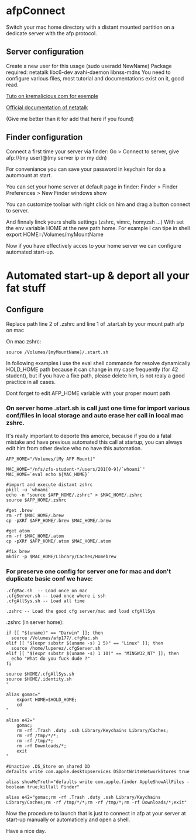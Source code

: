 # afpConnect
Switch your mac home directory with a distant mounted partition on a dedicate server with the afp protocol.


## Server configuration

  Create a new user for this usage (sudo useradd NewName)
  Package required: netatalk libc6-dev avahi-daemon libnss-mdns
  You need to configure various files, most tutorial and documentations exist on it, good read.
  
[Tuto on kremalicious.com for exemple](https://kremalicious.com/ubuntu-as-mac-file-server-and-time-machine-volume/)

[Official documentation of netatalk](http://netatalk.sourceforge.net/3.1/htmldocs/)

(Give me better than it for add that here if you found)


## Finder configuration

  Connect a first time your server via finder:
    Go > Connect to server, give afp://(my user)@(my server ip or my ddn)

  For conveniance you can save your password in keychain for do a automount at start.

  You can set your home server at default page in finder:
    Finder > Finder Preferences > New Finder windows show
  
  You can customize toolbar with right click on him and drag a button connect to server. 
  
  And finnaly linck yours shells settings (zshrc, vimrc, homyzsh ...)
    With set the env variable HOME at the new path home.
    For example i can tipe in shell export HOME=/Volumes/myMountName

  Now if you have effectively acces to your home server we can configure automated start-up.


# Automated start-up & deport all your fat stuff


## Configure

Replace path line 2 of .zshrc and line 1 of .start.sh by your mount path afp on mac

On mac zshrc:
```shell
source /Volumes/[myMountName]/.start.sh
```

In following examples i use the eval shell commande for resolve dynamically HOLD_HOME path because it can change in my case frequently (for 42 student), but if you have a fixe path, please delete him, is not realy a good practice in all cases.

Dont forget to edit AFP_HOME variable with your proper mount path


### On server home .start.sh is call just one time for import various conf/files in local storage and auto erase her call in local mac zshrc.
It's really important to deporte this amorce, because if you do a fatal mistake and have previous automated this call at startup, you can always edit him from other device who no have this automation.

```shell
AFP_HOME="/Volumes/[My AFP Mount]"

MAC_HOME="/nfs/zfs-student-*/users/201[0-9]/`whoami`"
MAC_HOME=`eval echo ${MAC_HOME}`

#import and execute distant zshrc
pkill -u `whoami`
echo -n "source $AFP_HOME/.zshrc" > $MAC_HOME/.zshrc
source $AFP_HOME/.zshrc

#get .brew
rm -rf $MAC_HOME/.brew
cp -pXRf $AFP_HOME/.brew $MAC_HOME/.brew

#get atom
rm -rf $MAC_HOME/.atom
cp -pXRf $AFP_HOME/.atom $MAC_HOME/.atom

#fix brew
mkdir -p $MAC_HOME/Library/Caches/Homebrew

```

### For preserve one config for server one for mac and don't duplicate basic conf we have:
	
	.cfgMac.sh  -- Load once on mac
	.cfgServer.sh -- Load once where i ssh
	.cfgAllSys.sh -- Load all time
	
	.zshrc -- Load the good cfg server/mac and load cfgAllSys 

.zshrc (in server home):
```shell
if [[ "$(uname)" == "Darwin" ]]; then
  source /Volumes/afp177/.cfgMac.sh
elif [[ "$(expr substr $(uname -s) 1 5)" == "Linux" ]]; then
  source /home/luperez/.cfgServer.sh
elif [[ "$(expr substr $(uname -s) 1 10)" == "MINGW32_NT" ]]; then
  echo "What do you fuck dude ?"
fi

source $HOME/.cfgAllSys.sh
source $HOME/.identity.sh
"

alias gomac="
	export HOME=$HOLD_HOME;
	cd
"

alias e42="
	gomac;
	rm -rf .Trash .duty .ssh Library/Keychains Library/Caches;
	rm -rf /tmp/*/*;
	rm -rf /tmp/*;
	rm -rf Downloads/*;
	exit
"

#Unactive .DS_Store on shared DD
defaults write com.apple.desktopservices DSDontWriteNetworkStores true

alias showMeTruth="defaults write com.apple.finder AppleShowAllFiles -boolean true;killall Finder"

alias e42="gomac;rm -rf .Trash .duty .ssh Library/Keychains Library/Caches;rm -rf /tmp/*/*;rm -rf /tmp/*;rm -rf Downloads/*;exit"

```



Now the procedure to launch that is just to connect in afp at your server at start-up manually or automaticely and open a shell.

Have a nice day.

